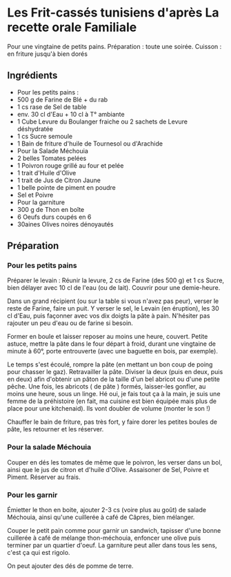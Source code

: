 # Les Frit-cassés tunisiens d'après La recette orale Familiale
 
 Pour une vingtaine de petits pains. Préparation : toute une soirée. Cuisson : en friture jusqu'à bien dorés
 
## Ingrédients

* Pour les petits pains :
 *   500 g de Farine de Blé + du rab
 *   1 cs rase de Sel de table
 *   env. 30 cl d'Eau + 10 cl à T° ambiante
 *   1 Cube Levure du Boulanger fraiche ou 2 sachets de Levure déshydratée
 *   1 cs Sucre semoule
 *   1 Bain de friture d'huile de Tournesol ou d'Arachide
* Pour la Salade Méchouia
 *   2 belles Tomates pelées
 *   1 Poivron rouge grillé au four et pelée
 *   1 trait d'Huile d'Olive
 *   1 trait de Jus de Citron Jaune
 *   1 belle pointe de piment en poudre
 *   Sel et Poivre
* Pour la garniture
 *   300 g de Thon en boîte
 *   6 Oeufs durs coupés en 6
 *   30aines Olives noires dénoyautés

## Préparation

### Pour les petits pains

Préparer le levain : Réunir la levure, 2 cs de Farine (des 500 g) et 1 cs Sucre, bien délayer avec 10 cl de l'eau (ou de lait). Couvrir pour une demie-heure.

Dans un grand récipient (ou sur la table si vous n'avez pas peur), verser le reste de Farine, faire un puit. Y verser le sel, le Levain (en éruption), les 30 cl d'Eau, puis façonner avec vos dix doigts la pâte à pain. N'hésiter pas rajouter un peu d'eau ou de farine si besoin.

Former en boule et laisser reposer au moins une heure, couvert. Petite astuce, mettre la pâte dans le four départ à froid, durant une vingtaine de minute à 60°, porte entrouverte (avec une baguette en bois, par exemple).

Le temps s'est écoulé, rompre la pâte (en mettant un bon coup de poing pour chasser le gaz). Retravailler la pâte. Diviser la deux (puis en deux, puis en deux) afin d'obtenir un pâton de la taille d'un bel abricot ou d'une petite pêche. Une fois, les abricots ( de pâte ) formés, laisser-les gonfler, au moins une heure, sous un linge. Hé oui, je fais tout ça à la main, je suis une femme de la préhistoire (en fait, ma cuisine est bien équipée mais plus de place pour une kitchenaid). Ils vont doubler de volume (monter le son !)

Chauffer le bain de friture, pas très fort, y faire dorer les petites boules de pâte, les retourner et les réserver. 

### Pour la salade Méchouia

Couper en dés les tomates de même que le poivron, les verser dans un bol, ainsi que le jus de citron et d'huile d'Olive. Assaisoner de Sel, Poivre et Piment. Réserver au frais.

### Pour les garnir

Émietter le thon en boite, ajouter 2-3 cs (voire plus au goût) de salade Méchouia, ainsi qu'une cuillerée à café de Câpres, bien mélanger.

Couper le petit pain comme pour garnir un sandwich, tapisser d'une bonne cuillerée à café de mélange thon-méchouia, enfoncer une olive puis terminer par un quartier d'oeuf. La garniture peut aller dans tous les sens, c'est ça qui est rigolo.

On peut ajouter des dés de pomme de terre. 
